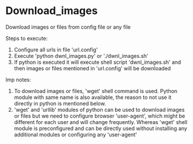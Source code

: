 # Download_images
Download images or files from config file or any file

Steps to execute:
  1. Configure all urls in file 'url.config'
  2. Execute 'python dwnl_images.py' or './dwnl_images.sh'
  3. If python is executed it will execute shell script 'dwnl_images.sh' and then images or files mentioned in 'url.config' will be downloaded
  
Imp notes:
  1. To download images or files, 'wget' shell command is used. Python module with same name is also available, the reason to not use it directly in python is mentioned below.
  2. 'wget' and 'urllib' modules of python can be used to download images or files but we need to configure browser 'user-agent', which might be different for each user and will change frequently. Whereas 'wget' shell module is preconfigured and can be directly used without installing any additional modules or configuring any 'user-agent'
